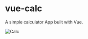 # vue-calc

A simple calculator App built with Vue.



![Calc](https://user-images.githubusercontent.com/95964411/218473534-5860e934-7e93-405e-864f-2e45181b75d3.png)
